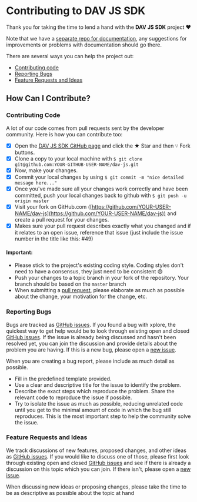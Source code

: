 # Contributing to DAV JS SDK

Thank you for taking the time to lend a hand with the **DAV JS SDK** project ❤️

Note that we have a [separate repo for documentation](https://github.com/DAVFoundation/api_doc), any suggestions for improvements or problems with documentation should go there.

There are several ways you can help the project out:

* [Contributing code](#contributing-code)
* [Reporting Bugs](#reporting-bugs)
* [Feature Requests and Ideas](#feature-requests-and-ideas)

## How Can I Contribute?

### Contributing Code

A lot of our code comes from pull requests sent by the developer community. Here is how you can contribute too:

- [x] Open the [DAV JS SDK GitHub page](https://github.com/DAVFoundation/dav-js) and click the ★ Star and then ⑂ Fork buttons.
- [x] Clone a copy to your local machine with `$ git clone git@github.com:YOUR-GITHUB-USER-NAME/dav-js.git`
- [x] Now, make your changes.
- [x] Commit your local changes by using `$ git commit -m "nice detailed message here..."`
- [x] Once you've made sure all your changes work correctly and have been committed, push your local changes back to github with `$ git push -u origin master`
- [x] Visit your fork on GitHub.com ([https://github.com/YOUR-USER-NAME/dav-js](https://github.com/YOUR-USER-NAME/dav-js)) and create a pull request for your changes.
- [x] Makes sure your pull request describes exactly what you changed and if it relates to an open issue, reference that issue (just include the issue number in the title like this: #49)

#### Important:

* Please stick to the project's existing coding style. Coding styles don't need to have a consensus, they just need to be consistent :smile:
* Push your changes to a topic branch in your fork of the repository. Your branch should be based on the `master` branch
* When submitting a [pull request](https://help.github.com/articles/using-pull-requests/), please elaborate as much as possible about the change, your motivation for the change, etc.

### Reporting Bugs

Bugs are tracked as [GitHub issues](https://github.com/DAVfoundation/dav-js/issues). If you found a bug with xplore, the quickest way to get help would be to look through existing open and closed [GitHub issues](https://github.com/DAVfoundation/dav-js/issues?q=is%3Aissue). If the issue is already being discussed and hasn't been resolved yet, you can join the discussion and provide details about the problem you are having. If this is a new bug, please open a [new issue](https://github.com/DAVfoundation/dav-js/issues/new).

When you are creating a bug report, please include as much detail as possible.

* Fill in the predefined template provided.
* Use a clear and descriptive title for the issue to identify the problem.
* Describe the exact steps which reproduce the problem. Share the relevant code to reproduce the issue if possible.
* Try to isolate the issue as much as possible, reducing unrelated code until you get to the minimal amount of code in which the bug still reproduces. This is the most important step to help the community solve the issue.

### Feature Requests and Ideas

We track discussions of new features, proposed changes, and other ideas as [GitHub issues](https://github.com/DAVfoundation/dav-js/issues). If you would like to discuss one of those, please first look through existing open and closed [GitHub issues](https://github.com/DAVfoundation/dav-js/issues?q=is%3Aissue) and see if there is already a discussion on this topic which you can join. If there isn't, please open a [new issue](https://github.com/DAVfoundation/dav-js/issues/new).

When discussing new ideas or proposing changes, please take the time to be as descriptive as possible about the topic at hand
